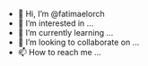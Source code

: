 - 👋 Hi, I’m @fatimaelorch
- 👀 I’m interested in ...
- 🌱 I’m currently learning ...
- 💞️ I’m looking to collaborate on ...
- 📫 How to reach me ...

<!---
fatimaelorch/fatimaelorch is a ✨ special ✨ repository because its `README.md` (this file) appears on your GitHub profile.
You can click the Preview link to take a look at your changes.
--->
